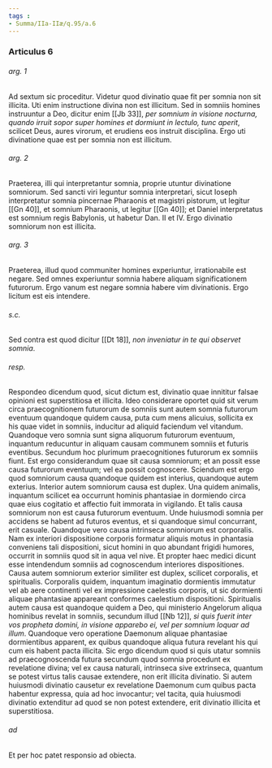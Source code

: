 ```yaml
---
tags : 
- Summa/IIa-IIæ/q.95/a.6
---
```


### Articulus 6

###### arg. 1
Ad sextum sic proceditur. Videtur quod divinatio quae fit per somnia non sit illicita. Uti enim instructione divina non est illicitum. Sed in somniis homines instruuntur a Deo, dicitur enim [[Jb 33]], *per somnium in visione nocturna, quando irruit sopor super homines et dormiunt in lectulo, tunc aperit*, scilicet Deus, aures virorum, et erudiens eos instruit disciplina. Ergo uti divinatione quae est per somnia non est illicitum.

###### arg. 2
Praeterea, illi qui interpretantur somnia, proprie utuntur divinatione somniorum. Sed sancti viri leguntur somnia interpretari, sicut Ioseph interpretatur somnia pincernae Pharaonis et magistri pistorum, ut legitur [[Gn 40]], et somnium Pharaonis, ut legitur [[Gn 40]]; et Daniel interpretatus est somnium regis Babylonis, ut habetur Dan. II et IV. Ergo divinatio somniorum non est illicita.

###### arg. 3
Praeterea, illud quod communiter homines experiuntur, irrationabile est negare. Sed omnes experiuntur somnia habere aliquam significationem futurorum. Ergo vanum est negare somnia habere vim divinationis. Ergo licitum est eis intendere.

###### s.c.
Sed contra est quod dicitur [[Dt 18]], *non inveniatur in te qui observet somnia*.

###### resp.
Respondeo dicendum quod, sicut dictum est, divinatio quae innititur falsae opinioni est superstitiosa et illicita. Ideo considerare oportet quid sit verum circa praecognitionem futurorum de somniis sunt autem somnia futurorum eventuum quandoque quidem causa, puta cum mens alicuius, sollicita ex his quae videt in somniis, inducitur ad aliquid faciendum vel vitandum. Quandoque vero somnia sunt signa aliquorum futurorum eventuum, inquantum reducuntur in aliquam causam communem somniis et futuris eventibus. Secundum hoc plurimum praecognitiones futurorum ex somniis fiunt. Est ergo considerandum quae sit causa somniorum; et an possit esse causa futurorum eventuum; vel ea possit cognoscere. Sciendum est ergo quod somniorum causa quandoque quidem est interius, quandoque autem exterius. Interior autem somniorum causa est duplex. Una quidem animalis, inquantum scilicet ea occurrunt hominis phantasiae in dormiendo circa quae eius cogitatio et affectio fuit immorata in vigilando. Et talis causa somniorum non est causa futurorum eventuum. Unde huiusmodi somnia per accidens se habent ad futuros eventus, et si quandoque simul concurrant, erit casuale. Quandoque vero causa intrinseca somniorum est corporalis. Nam ex interiori dispositione corporis formatur aliquis motus in phantasia conveniens tali dispositioni, sicut homini in quo abundant frigidi humores, occurrit in somniis quod sit in aqua vel nive. Et propter haec medici dicunt esse intendendum somniis ad cognoscendum interiores dispositiones. Causa autem somniorum exterior similiter est duplex, scilicet corporalis, et spiritualis. Corporalis quidem, inquantum imaginatio dormientis immutatur vel ab aere continenti vel ex impressione caelestis corporis, ut sic dormienti aliquae phantasiae appareant conformes caelestium dispositioni. Spiritualis autem causa est quandoque quidem a Deo, qui ministerio Angelorum aliqua hominibus revelat in somniis, secundum illud [[Nb 12]], *si quis fuerit inter vos propheta domini, in visione apparebo ei, vel per somnium loquar ad illum*. Quandoque vero operatione Daemonum aliquae phantasiae dormientibus apparent, ex quibus quandoque aliqua futura revelant his qui cum eis habent pacta illicita. Sic ergo dicendum quod si quis utatur somniis ad praecognoscenda futura secundum quod somnia procedunt ex revelatione divina; vel ex causa naturali, intrinseca sive extrinseca, quantum se potest virtus talis causae extendere, non erit illicita divinatio. Si autem huiusmodi divinatio causetur ex revelatione Daemonum cum quibus pacta habentur expressa, quia ad hoc invocantur; vel tacita, quia huiusmodi divinatio extenditur ad quod se non potest extendere, erit divinatio illicita et superstitiosa.

###### ad 
Et per hoc patet responsio ad obiecta.

